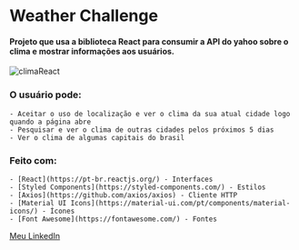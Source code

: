 ﻿# Weather Challenge

#### Projeto que usa a biblioteca React para consumir a API do yahoo sobre o clima e mostrar informações aos usuários.

![climaReact](https://user-images.githubusercontent.com/32523401/89215717-87052880-d59f-11ea-9a96-5409b08c72a1.PNG)

### O usuário pode:
    - Aceitar o uso de localização e ver o clima da sua atual cidade logo quando a página abre
    - Pesquisar e ver o clima de outras cidades pelos próximos 5 dias
    - Ver o clima de algumas capitais do brasil

### Feito com:
    - [React](https://pt-br.reactjs.org/) - Interfaces
    - [Styled Components](https://styled-components.com/) - Estilos
    - [Axios](https://github.com/axios/axios) - Cliente HTTP
    - [Material UI Icons](https://material-ui.com/pt/components/material-icons/) - Ícones
    - [Font Awesome](https://fontawesome.com/) - Fontes

[Meu LinkedIn](https://www.linkedin.com/in/edim%C3%A1rio-silva-moura-j%C3%BAnior-3a88561a5/)